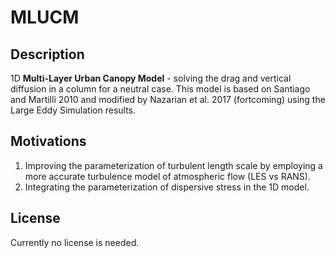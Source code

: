 # MLUCM
## Description 
1D **Multi-Layer Urban Canopy Model**  - solving the drag and vertical diffusion in a column for a neutral case. This model is based on Santiago and Martilli 2010 and modified by Nazarian et al. 2017 (fortcoming) using the Large Eddy Simulation results. 

## Motivations
1) Improving the parameterization of turbulent length scale by employing a more accurate turbulence model of atmospheric flow (LES vs RANS). 
2) Integrating the parameterization of dispersive stress in the 1D model.  

## License
Currently no license is needed. 
